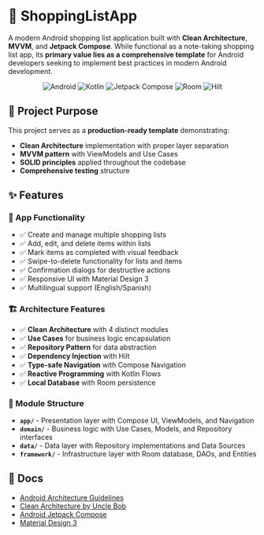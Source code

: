 # 🛒 ShoppingListApp

A modern Android shopping list application built with **Clean Architecture**, **MVVM**, and **Jetpack Compose**. While functional as a note-taking shopping list app, its **primary value lies as a comprehensive template** for Android developers seeking to implement best practices in modern Android development.

<div align="center">

![Android](https://img.shields.io/badge/Android-3DDC84?style=for-the-badge&logo=android&logoColor=white)
![Kotlin](https://img.shields.io/badge/kotlin-%237F52FF.svg?style=for-the-badge&logo=kotlin&logoColor=white)
![Jetpack Compose](https://img.shields.io/badge/Jetpack%20Compose-4285F4?style=for-the-badge&logo=jetpackcompose&logoColor=white)
![Room](https://img.shields.io/badge/Room-4285F4?style=for-the-badge&logo=android&logoColor=white)
![Hilt](https://img.shields.io/badge/Hilt-2196F3?style=for-the-badge&logo=android&logoColor=white)

</div>

## 🎯 Project Purpose

This project serves as a **production-ready template** demonstrating:
- **Clean Architecture** implementation with proper layer separation
- **MVVM pattern** with ViewModels and Use Cases
- **SOLID principles** applied throughout the codebase
- **Comprehensive testing** structure

## ✨ Features

### 📱 App Functionality
- ✅ Create and manage multiple shopping lists
- ✅ Add, edit, and delete items within lists
- ✅ Mark items as completed with visual feedback
- ✅ Swipe-to-delete functionality for lists and items
- ✅ Confirmation dialogs for destructive actions
- ✅ Responsive UI with Material Design 3
- ✅ Multilingual support (English/Spanish)

### 🏗️ Architecture Features
- ✅ **Clean Architecture** with 4 distinct modules
- ✅ **Use Cases** for business logic encapsulation
- ✅ **Repository Pattern** for data abstraction
- ✅ **Dependency Injection** with Hilt
- ✅ **Type-safe Navigation** with Compose Navigation
- ✅ **Reactive Programming** with Kotlin Flows
- ✅ **Local Database** with Room persistence

### 📂 Module Structure

- **`app/`** - Presentation layer with Compose UI, ViewModels, and Navigation
- **`domain/`** - Business logic with Use Cases, Models, and Repository interfaces
- **`data/`** - Data layer with Repository implementations and Data Sources
- **`framework/`** - Infrastructure layer with Room database, DAOs, and Entities

## 📜 Docs
- [Android Architecture Guidelines](https://developer.android.com/topic/architecture)
- [Clean Architecture by Uncle Bob](https://blog.cleancoder.com/uncle-bob/2012/08/13/the-clean-architecture.html)
- [Android Jetpack Compose](https://developer.android.com/jetpack/compose)
- [Material Design 3](https://m3.material.io/)
